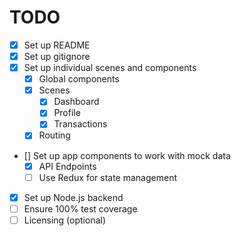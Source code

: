  # TODO
 
 * [x] Set up README
 * [x] Set up gitignore
 * [x] Set up individual scenes and components
     * [x] Global components
     * [x] Scenes
         * [x] Dashboard
         * [x] Profile
         * [x] Transactions
     * [x] Routing
 * [] Set up app components to work with mock data
     * [x] API Endpoints
     * [ ] Use Redux for state management
 * [x] Set up Node.js backend
 * [ ] Ensure 100% test coverage 
 * [ ] Licensing (optional)